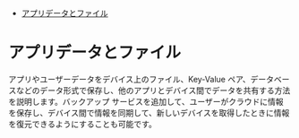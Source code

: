- [アプリデータとファイル](#アプリデータとファイル)


# アプリデータとファイル

アプリやユーザーデータをデバイス上のファイル、Key-Value ペア、データベースなどのデータ形式で保存し、他のアプリとデバイス間でデータを共有する方法を説明します。バックアップ サービスを追加して、ユーザーがクラウドに情報を保存し、デバイス間で情報を同期して、新しいデバイスを取得したときに情報を復元できるようにすることも可能です。



